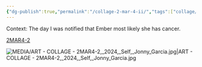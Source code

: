 ```yaml
---
{"dg-publish":true,"permalink":"/collage-2-mar-4-ii/","tags":["collage/year-2024","c/N/jonny","c/colour-yellow","c/colour-red","c/colour-blue","c/cloud","c/cat","collage/series/self"],"created":"2024-06-28T12:55:28.000-04:00","updated":"2025-08-23T10:26:12.745-04:00"}
---
```



Context: The day I was notified that Ember most likely she has cancer.

[2MAR4-2](https://www.instagram.com/p/C4yrVKwRhra/)

![MEDIA/ART - COLLAGE - 2MAR4-2,_2024,_Self,_Jonny_Garcia.jpg|ART - COLLAGE - 2MAR4-2,_2024,_Self,_Jonny_Garcia.jpg](/img/user/MEDIA/ART%20-%20COLLAGE%20-%202MAR4-2,_2024,_Self,_Jonny_Garcia.jpg)
